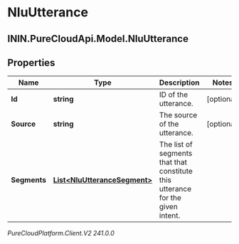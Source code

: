 # NluUtterance

## ININ.PureCloudApi.Model.NluUtterance

## Properties

|Name | Type | Description | Notes|
|------------ | ------------- | ------------- | -------------|
| **Id** | **string** | ID of the utterance. | [optional] |
| **Source** | **string** | The source of the utterance. | [optional] |
| **Segments** | [**List&lt;NluUtteranceSegment&gt;**](NluUtteranceSegment) | The list of segments that that constitute this utterance for the given intent. | |



_PureCloudPlatform.Client.V2 241.0.0_
